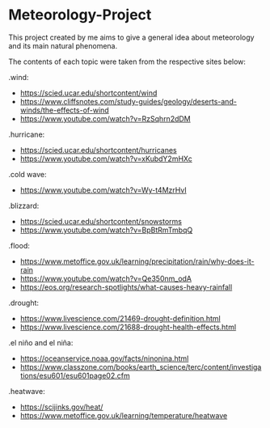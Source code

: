 # Meteorology-Project

This project created by me aims to give a general idea about meteorology and its main natural phenomena.

The contents of each topic were taken from the respective sites below:

.wind:
 - https://scied.ucar.edu/shortcontent/wind
 - https://www.cliffsnotes.com/study-guides/geology/deserts-and-winds/the-effects-of-wind
 - https://www.youtube.com/watch?v=RzSqhrn2dDM

.hurricane:
 - https://scied.ucar.edu/shortcontent/hurricanes
 - https://www.youtube.com/watch?v=xKubdY2mHXc

.cold wave:
 - https://www.youtube.com/watch?v=Wy-t4MzrHvI

.blizzard:
 - https://scied.ucar.edu/shortcontent/snowstorms
 - https://www.youtube.com/watch?v=BpBtRmTmbqQ

.flood:
 - https://www.metoffice.gov.uk/learning/precipitation/rain/why-does-it-rain
 - https://www.youtube.com/watch?v=Qe350nm_odA
 - https://eos.org/research-spotlights/what-causes-heavy-rainfall

.drought:
 - https://www.livescience.com/21469-drought-definition.html
 - https://www.livescience.com/21688-drought-health-effects.html
 
.el niño and el niña:
 - https://oceanservice.noaa.gov/facts/ninonina.html
 - https://www.classzone.com/books/earth_science/terc/content/investigations/esu601/esu601page02.cfm

.heatwave:
 - https://scijinks.gov/heat/
 - https://www.metoffice.gov.uk/learning/temperature/heatwave 
